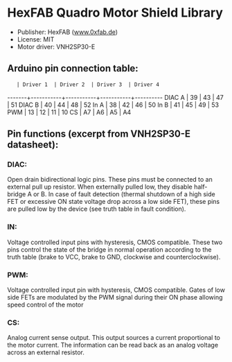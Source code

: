 # HexFAB Quadro Motor Shield Library

- Publisher: HexFAB (www.0xfab.de)
- License: MIT
- Motor driver: VNH2SP30-E


## Arduino pin connection table:

       | Driver 1  | Driver 2  | Driver 3  | Driver 4
-------+-----------+-----------+-----------+----------
DIAC A | 39        | 43        | 47        | 51
DIAC B | 40        | 44        | 48        | 52
In A   | 38        | 42        | 46        | 50
In B   | 41        | 45        | 49        | 53
PWM    | 13        | 12        | 11        | 10
CS     | A7        | A6        | A5        | A4


## Pin functions (excerpt from VNH2SP30-E datasheet):

### DIAC:
Open drain bidirectional logic pins. These pins must be connected to an
external pull up resistor. When externally pulled low, they disable half-bridge
A or B. In case of fault detection (thermal shutdown of a high side FET or
excessive ON state voltage drop across a low side FET), these pins are pulled
low by the device (see truth table in fault condition).

### IN:
Voltage controlled input pins with hysteresis, CMOS compatible. These two pins
control the state of the bridge in normal operation according to the truth
table (brake to VCC, brake to GND, clockwise and counterclockwise).

### PWM:
Voltage controlled input pin with hysteresis, CMOS compatible. Gates of low
side FETs are modulated by the PWM signal during their ON phase allowing speed
control of the motor

### CS:
Analog current sense output. This output sources a current proportional to the
motor current. The information can be read back as an analog voltage across an
external resistor.
